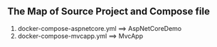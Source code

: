 ## The Map of Source Project and Compose file
1. docker-compose-aspnetcore.yml ==> AspNetCoreDemo
1. docker-compose-mvcapp.yml ==> MvcApp